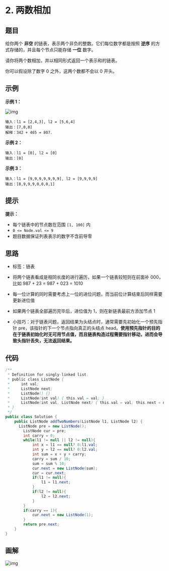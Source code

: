 # 2. 两数相加

## 题目

给你两个 **非空** 的链表，表示两个非负的整数。它们每位数字都是按照 **逆序** 的方式存储的，并且每个节点只能存储 **一位** 数字。

请你将两个数相加，并以相同形式返回一个表示和的链表。

你可以假设除了数字 0 之外，这两个数都不会以 0 开头。

##  示例

**示例 1：**

![img](https://assets.leetcode-cn.com/aliyun-lc-upload/uploads/2021/01/02/addtwonumber1.jpg)

```
输入：l1 = [2,4,3], l2 = [5,6,4]
输出：[7,0,8]
解释：342 + 465 = 807.
```

**示例 2：**

```
输入：l1 = [0], l2 = [0]
输出：[0]
```

**示例 3：**

```
输入：l1 = [9,9,9,9,9,9,9], l2 = [9,9,9,9]
输出：[8,9,9,9,0,0,0,1]
```

##  提示

**提示：**

- 每个链表中的节点数在范围 `[1, 100]` 内
- `0 <= Node.val <= 9`
- 题目数据保证列表表示的数字不含前导零

## 思路

- 标签：链表

- 将两个链表看成是相同长度的进行遍历，如果一个链表较短则在前面补 000，比如 987 + 23 = 987 + 023 = 1010
- 每一位计算的同时需要考虑上一位的进位问题，而当前位计算结束后同样需要更新进位值
- 如果两个链表全部遍历完毕后，进位值为 1，则在新链表最前方添加节点 1
- 小技巧：对于链表问题，返回结果为头结点时，通常需要先初始化一个预先指针 pre，该指针的下一个节点指向真正的头结点 head。**使用预先指针的目的在于链表初始化时无可用节点值，而且链表构造过程需要指针移动，进而会导致头指针丢失，无法返回结果。**

## 代码

```java
/**
 * Definition for singly-linked list.
 * public class ListNode {
 *     int val;
 *     ListNode next;
 *     ListNode() {}
 *     ListNode(int val) { this.val = val; }
 *     ListNode(int val, ListNode next) { this.val = val; this.next = next; }
 * }
 */
public class Solution {
    public ListNode addTwoNumbers(ListNode l1, ListNode l2) {
      ListNode pre = new ListNode();
        ListNode cur = pre;
        int carry = 0;
        while(l1 != null || l2 != null){
            int x = l1 == null? 0:l1.val;
            int y = l2 == null? 0:l2.val;
            int sum = x + y + carry;
            carry = sum / 10;
            sum = sum % 10;
            cur.next = new ListNode(sum);
            cur = cur.next;
            if(l1 != null){
                l1 = l1.next;
            }
            if(l2 != null){
                l2 = l2.next;
            }
        }
        if(carry == 1){
            cur.next = new ListNode(1);
        }
        return pre.next;
    }
}
```

## 画解

![img](https://pic.leetcode-cn.com/2519bd7f7da0f3bd51dd0f06e6363f4f62bfb25472c5ec233cf969e5c1472e33-file_1559748028103)